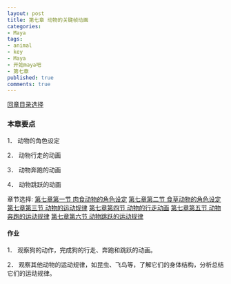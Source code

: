 ```yaml
---
layout: post
title: 第七章 动物的关键帧动画
categories:
- Maya
tags:
- animal
- key
- Maya
- 开始maya吧
- 第七章
published: true
comments: true
---
```

<p><!--more--></p>

<p><a href="http://hivan.me/2008/03/20/begin-maya.html" target="_blank">回章目录选择</a>
<h3>本章要点</h3>
1． 动物的角色设定</p>

<p>2． 动物行走的动画</p>

<p>3． 动物奔跑的动画</p>

<p>4． 动物跳跃的动画</p>

<p>章节选择:
<a href="http://hivan.me/2008/03/23/7-1-carnivore-animation.html">第七章第一节 肉食动物的角色设定</a>
<a href="http://hivan.me/2008/03/23/7-2-vegetarian-animation.html">第七章第二节 食草动物的角色设定</a>
<a href="http://hivan.me/2008/03/23/7-3-animal-discipline.html">第七章第三节 动物的运动规律</a>
<a href="http://hivan.me/2008/03/23/7-4-animal-walk.html">第七章第四节 动物的行走动画</a>
<a href="http://hivan.me/2008/03/23/7-5-animal-run.html">第七章第五节 动物奔跑的运动规律</a>
<a href="http://hivan.me/2008/03/23/7-6-animal-jump.html">第七章第六节 动物跳跃的运动规律</a></p>

<p><h4>作业</h4>
1． 观察狗的动作，完成狗的行走、奔跑和跳跃的动画。</p>

<p>2． 观察其他动物的运动规律，如昆虫、飞鸟等，了解它们的身体结构，分析总结它们的运动规律。</p>
